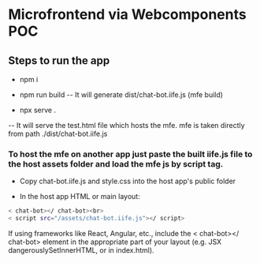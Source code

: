 # Microfrontend via Webcomponents POC

## Steps to run the app
- npm i

- npm run build
 -- It will generate dist/chat-bot.iife.js (mfe build)

- npx serve .

 -- It will serve the test.html file which hosts the mfe. mfe is taken directly from path ./dist/chat-bot.iife.js

 ### To host the mfe on another app just paste the built iife.js file to the host assets folder and load the mfe js by script tag.
 - Copy chat-bot.iife.js and style.css into the host app's public folder

- In the host app HTML or main layout:<br>
```bash
< chat-bot></ chat-bot><br>
< script src="/assets/chat-bot.iife.js"></ script>
```


If using frameworks like React, Angular, etc., include the < chat-bot></ chat-bot> element in the appropriate part of your layout (e.g. JSX dangerouslySetInnerHTML, or in index.html).



